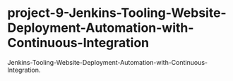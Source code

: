 # project-9-Jenkins-Tooling-Website-Deployment-Automation-with-Continuous-Integration
Jenkins-Tooling-Website-Deployment-Automation-with-Continuous-Integration. 
